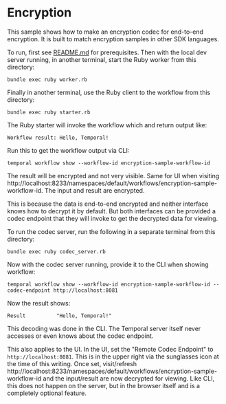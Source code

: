 # Encryption

This sample shows how to make an encryption codec for end-to-end encryption. It is built to match encryption samples in
other SDK languages.

To run, first see [README.md](../README.md) for prerequisites. Then with the local dev server running, in another
terminal, start the Ruby worker from this directory:

    bundle exec ruby worker.rb

Finally in another terminal, use the Ruby client to the workflow from this directory:

    bundle exec ruby starter.rb

The Ruby starter will invoke the workflow which and return output like:

    Workflow result: Hello, Temporal!

Run this to get the workflow output via CLI:

    temporal workflow show --workflow-id encryption-sample-workflow-id

The result will be encrypted and not very visible. Same for UI when visiting
http://localhost:8233/namespaces/default/workflows/encryption-sample-workflow-id. The input and result are encrypted.

This is because the data is end-to-end encrypted and neither interface knows how to decrypt it by default. But both
interfaces can be provided a codec endpoint that they will invoke to get the decrypted data for viewing.

To run the codec server, run the following in a separate terminal from this directory:

    bundle exec ruby codec_server.rb

Now with the codec server running, provide it to the CLI when showing workflow:

    temporal workflow show --workflow-id encryption-sample-workflow-id --codec-endpoint http://localhost:8081

Now the result shows:

    Result          "Hello, Temporal!"

This decoding was done in the CLI. The Temporal server itself never accesses or even knows about the codec endpoint.

This also applies to the UI. In the UI, set the "Remote Codec Endpoint" to `http://localhost:8081`. This is in the upper
right via the sunglasses icon at the time of this writing. Once set, visit/refresh
http://localhost:8233/namespaces/default/workflows/encryption-sample-workflow-id and the input/result are now decrypted
for viewing. Like CLI, this does not happen on the server, but in the browser itself and is a completely optional
feature.